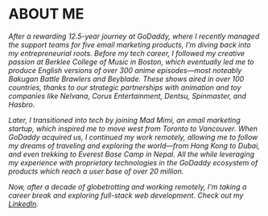 # ABOUT ME

_After a rewarding 12.5-year journey at GoDaddy, where I recently managed the support teams for five email marketing products, I’m diving back into my entrepreneurial roots.  Before my tech career, I followed my creative passion at Berklee College of Music in Boston, which eventually led me to produce English versions of over 300 anime episodes—most noteably Bakugan Battle Brawlers and Beyblade.  These shows aired in over 100 countries, thanks to our strategic partnerships with animation and toy companies like Nelvana, Corus Entertainment, Dentsu, Spinmaster, and Hasbro._

_Later, I transitioned into tech by joining Mad Mimi, an email marketing startup, which inspired me to move west from Toronto to Vancouver.  When GoDaddy acquired us, I continued my work remotely, allowing me to follow my dreams of traveling and exploring the world—from Hong Kong to Dubai, and even trekking to Everest Base Camp in Nepal.  All the while leveraging my experience with proprietary technologies in the GoDaddy ecosystem of products which reach a user base of over 20 million._

_Now, after a decade of globetrotting and working remotely, I’m taking a career break and exploring full-stack web development. Check out my [LinkedIn](https://www.linkedin.com/in/matthewskal)._
